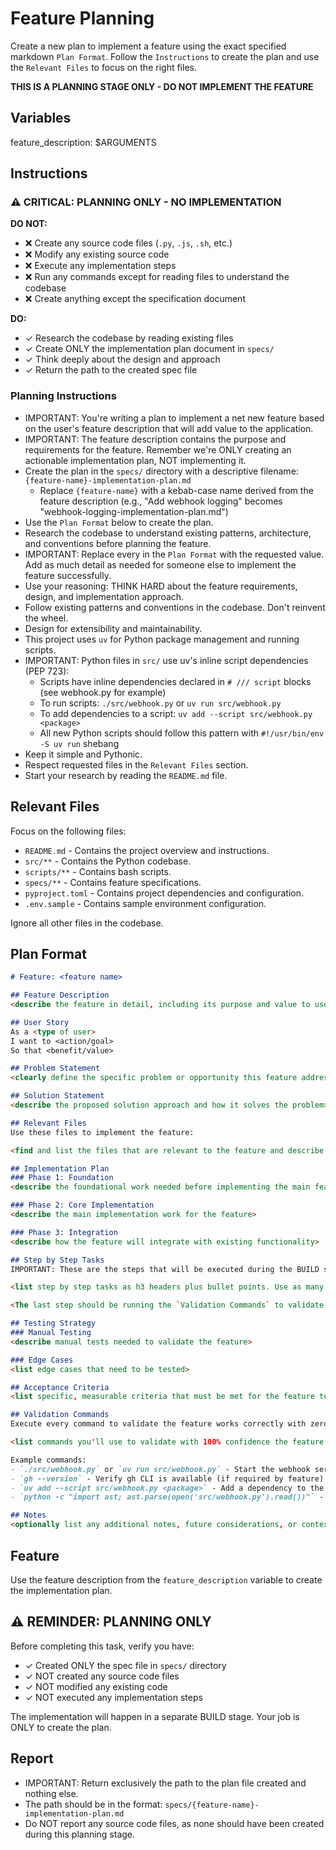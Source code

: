 # Feature Planning

Create a new plan to implement a feature using the exact specified markdown `Plan Format`. Follow the `Instructions` to create the plan and use the `Relevant Files` to focus on the right files.

**THIS IS A PLANNING STAGE ONLY - DO NOT IMPLEMENT THE FEATURE**

## Variables
feature_description: $ARGUMENTS

## Instructions

### ⚠️ CRITICAL: PLANNING ONLY - NO IMPLEMENTATION

**DO NOT:**
- ❌ Create any source code files (`.py`, `.js`, `.sh`, etc.)
- ❌ Modify any existing source code
- ❌ Execute any implementation steps
- ❌ Run any commands except for reading files to understand the codebase
- ❌ Create anything except the specification document

**DO:**
- ✓ Research the codebase by reading existing files
- ✓ Create ONLY the implementation plan document in `specs/`
- ✓ Think deeply about the design and approach
- ✓ Return the path to the created spec file

### Planning Instructions

- IMPORTANT: You're writing a plan to implement a net new feature based on the user's feature description that will add value to the application.
- IMPORTANT: The feature description contains the purpose and requirements for the feature. Remember we're ONLY creating an actionable implementation plan, NOT implementing it.
- Create the plan in the `specs/` directory with a descriptive filename: `{feature-name}-implementation-plan.md`
  - Replace `{feature-name}` with a kebab-case name derived from the feature description (e.g., "Add webhook logging" becomes "webhook-logging-implementation-plan.md")
- Use the `Plan Format` below to create the plan.
- Research the codebase to understand existing patterns, architecture, and conventions before planning the feature.
- IMPORTANT: Replace every <placeholder> in the `Plan Format` with the requested value. Add as much detail as needed for someone else to implement the feature successfully.
- Use your reasoning: THINK HARD about the feature requirements, design, and implementation approach.
- Follow existing patterns and conventions in the codebase. Don't reinvent the wheel.
- Design for extensibility and maintainability.
- This project uses `uv` for Python package management and running scripts.
- IMPORTANT: Python files in `src/` use uv's inline script dependencies (PEP 723):
  - Scripts have inline dependencies declared in `# /// script` blocks (see webhook.py for example)
  - To run scripts: `./src/webhook.py` or `uv run src/webhook.py`
  - To add dependencies to a script: `uv add --script src/webhook.py <package>`
  - All new Python scripts should follow this pattern with `#!/usr/bin/env -S uv run` shebang
- Keep it simple and Pythonic.
- Respect requested files in the `Relevant Files` section.
- Start your research by reading the `README.md` file.

## Relevant Files

Focus on the following files:
- `README.md` - Contains the project overview and instructions.
- `src/**` - Contains the Python codebase.
- `scripts/**` - Contains bash scripts.
- `specs/**` - Contains feature specifications.
- `pyproject.toml` - Contains project dependencies and configuration.
- `.env.sample` - Contains sample environment configuration.

Ignore all other files in the codebase.

## Plan Format

```md
# Feature: <feature name>

## Feature Description
<describe the feature in detail, including its purpose and value to users>

## User Story
As a <type of user>
I want to <action/goal>
So that <benefit/value>

## Problem Statement
<clearly define the specific problem or opportunity this feature addresses>

## Solution Statement
<describe the proposed solution approach and how it solves the problem>

## Relevant Files
Use these files to implement the feature:

<find and list the files that are relevant to the feature and describe why they are relevant in bullet points. If there are new files that need to be created to implement the feature, list them in an h3 'New Files' section.>

## Implementation Plan
### Phase 1: Foundation
<describe the foundational work needed before implementing the main feature>

### Phase 2: Core Implementation
<describe the main implementation work for the feature>

### Phase 3: Integration
<describe how the feature will integrate with existing functionality>

## Step by Step Tasks
IMPORTANT: These are the steps that will be executed during the BUILD stage, NOT now during planning.

<list step by step tasks as h3 headers plus bullet points. Use as many h3 headers as needed to describe how to implement the feature. Order matters, start with the foundational shared changes required then move on to the specific implementation. Include testing throughout the implementation process.>

<The last step should be running the `Validation Commands` to validate the feature works correctly with zero regressions.>

## Testing Strategy
### Manual Testing
<describe manual tests needed to validate the feature>

### Edge Cases
<list edge cases that need to be tested>

## Acceptance Criteria
<list specific, measurable criteria that must be met for the feature to be considered complete>

## Validation Commands
Execute every command to validate the feature works correctly with zero regressions.

<list commands you'll use to validate with 100% confidence the feature is implemented correctly with zero regressions. Every command must execute without errors so be specific about what you want to run to validate the feature works as expected. Include commands to test the feature end-to-end.>

Example commands:
- `./src/webhook.py` or `uv run src/webhook.py` - Start the webhook server and verify it starts without errors
- `gh --version` - Verify gh CLI is available (if required by feature)
- `uv add --script src/webhook.py <package>` - Add a dependency to the webhook.py uv script
- `python -c "import ast; ast.parse(open('src/webhook.py').read())"` - Verify Python syntax is valid

## Notes
<optionally list any additional notes, future considerations, or context that are relevant to the feature that will be helpful to the developer>
```

## Feature
Use the feature description from the `feature_description` variable to create the implementation plan.

## ⚠️ REMINDER: PLANNING ONLY

Before completing this task, verify you have:
- ✓ Created ONLY the spec file in `specs/` directory
- ✓ NOT created any source code files
- ✓ NOT modified any existing code
- ✓ NOT executed any implementation steps

The implementation will happen in a separate BUILD stage. Your job is ONLY to create the plan.

## Report

- IMPORTANT: Return exclusively the path to the plan file created and nothing else.
- The path should be in the format: `specs/{feature-name}-implementation-plan.md`
- Do NOT report any source code files, as none should have been created during this planning stage.

